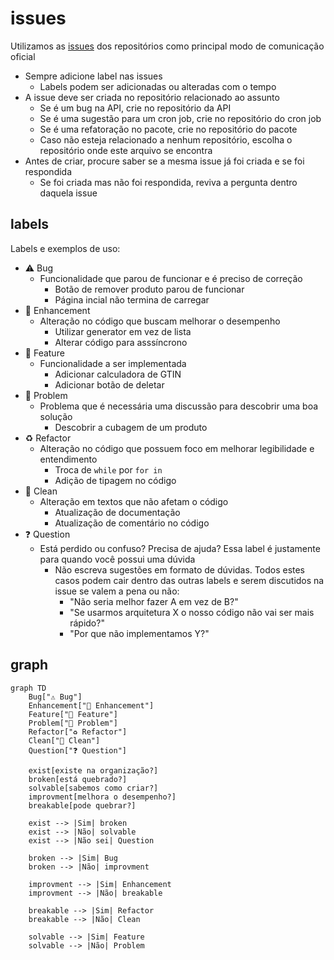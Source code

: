 # issues
Utilizamos as [issues](https://docs.github.com/en/issues) dos repositórios como principal modo de comunicação oficial  

- Sempre adicione label nas issues  
  - Labels podem ser adicionadas ou alteradas com o tempo
- A issue deve ser criada no repositório relacionado ao assunto  
  - Se é um bug na API, crie no repositório da API  
  - Se é uma sugestão para um cron job, crie no repositório do cron job  
  - Se é uma refatoração no pacote, crie no repositório do pacote
  - Caso não esteja relacionado a nenhum repositório, escolha o repositório onde este arquivo se encontra  
- Antes de criar, procure saber se a mesma issue já foi criada e se foi respondida  
  - Se foi criada mas não foi respondida, reviva a pergunta dentro daquela issue  

## labels

Labels e exemplos de uso:
- ⚠️ Bug
  - Funcionalidade que parou de funcionar e é preciso de correção
    - Botão de remover produto parou de funcionar
    - Página incial não termina de carregar
- 💎 Enhancement
  - Alteração no código que buscam melhorar o desempenho
    - Utilizar generator em vez de lista
    - Alterar código para asssíncrono
- 🚀 Feature
  - Funcionalidade a ser implementada
    - Adicionar calculadora de GTIN
    - Adicionar botão de deletar
- 🚩 Problem
  - Problema que é necessária uma discussão para descobrir uma boa solução
    - Descobrir a cubagem de um produto
- ♻️ Refactor
  - Alteração no código que possuem foco em melhorar legibilidade e entendimento
    - Troca de `while` por `for in`
    - Adição de tipagem no código
- 🧼 Clean
  - Alteração em textos que não afetam o código
    - Atualização de documentação
    - Atualização de comentário no código
- ❓ Question
  - Está perdido ou confuso? Precisa de ajuda? Essa label é justamente para quando você possui uma dúvida
    - Não escreva sugestões em formato de dúvidas. Todos estes casos podem cair dentro das outras labels e serem discutidos na issue se valem a pena ou não:
      - "Não seria melhor fazer A em vez de B?"
      - "Se usarmos arquitetura X o nosso código não vai ser mais rápido?"
      - "Por que não implementamos Y?"
    
## graph
```mermaid
graph TD
    Bug["⚠️ Bug"]
    Enhancement["💎 Enhancement"]
    Feature["🚀 Feature"]
    Problem["🚩 Problem"]
    Refactor["♻️ Refactor"]
    Clean["🧼 Clean"]
    Question["❓ Question"]

    exist[existe na organização?]
    broken[está quebrado?]
    solvable[sabemos como criar?]
    improvment[melhora o desempenho?]
    breakable[pode quebrar?]

    exist --> |Sim| broken
    exist --> |Não| solvable
    exist --> |Não sei| Question

    broken --> |Sim| Bug
    broken --> |Não| improvment

    improvment --> |Sim| Enhancement
    improvment --> |Não| breakable

    breakable --> |Sim| Refactor
    breakable --> |Não| Clean

    solvable --> |Sim| Feature
    solvable --> |Não| Problem
```
